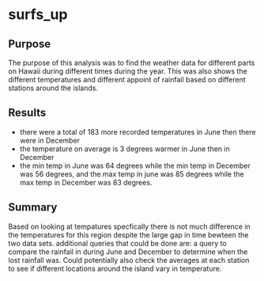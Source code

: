 # surfs_up
## Purpose
The purpose of this analysis was to find the weather data for different parts on Hawaii during different times during the year. This was also shows the different temperatures and different appoint of rainfail based on different stations around the islands. 
## Results
- there were a total of 183 more recorded temperatures in June then there were in December
- the temperature on average is 3 degrees warmer in June then in December
- the min temp in June was 64 degrees while the min temp in December was 56 degrees, and the max temp in june was 85 degrees while the max temp in December was 83 degrees.
## Summary
Based on looking at tempatures specfically there is not much difference in the temperatures for this region despite the large gap in time bewteen the two data sets. additional queries that could be done are: a query to compare the rainfail in during June and December to determine when the lost rainfall was. Could potentially also check the averages at each station to see if different locations around the island vary in temperature. 

